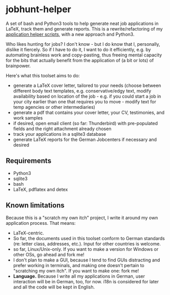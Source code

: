 # jobhunt-helper
A set of bash and Python3 tools to help generate neat job applications in LaTeX, track them and generate reports. This is a rewrite/refactoring of my [application helper scripts](https://github.com/ckutzner/application-scripts), with a new approach and Python3.

Who likes hunting for jobs? I don't know - but I do know that I, personally, dislike it fiercely. So if I have to do it, I want to do it efficiently, e.g. by automating brainless work and copy-pasting, thus freeing mental capacity for the bits that actually benefit from the application of (a bit or lots) of brainpower. 

Here's what this toolset aims to do:

* generate a LaTeX cover letter, tailored to your needs (choose between different body text templates, e.g. conservative/edgy text, modify availability based on location of the job - e.g. if you could start a job in your city earlier than one that requires you to move - modify text for temp agencies or other intermediaries)
* generate a pdf that contains your cover letter, your CV, testimonies, and work samples 
* if desired, open email client (so far: Thunderbird) with pre-populated fields and the right attachment already chosen
* track your applications in a sqlite3 database
* generate LaTeX reports for the German Jobcenters if necessary and desired

## Requirements
 * Python3
 * sqlite3
 * bash
 * LaTeX, pdflatex and detex

## Known limitations
Because this is a "scratch my own itch" project, I write it around my own application process. That means:

 * LaTeX-centric.
 * So far, the documents used in this toolset conform to German standards (re: letter class, addresses, etc.). Input for other countries is welcome.
 * so far, Linux/Unix-only. If you want to make a version for Windows or other OSs, go ahead and fork me!
 * I don't plan to make a GUI, because I tend to find GUIs distracting and prefer working in terminals, and making one doesn't pertain to "scratching my own itch". If you want to make one: fork me!
 * **Language.** Because I write all my applications in German, user interaction will be in German, too, for now. i18n is considered for later and all the code will be kept in English.

